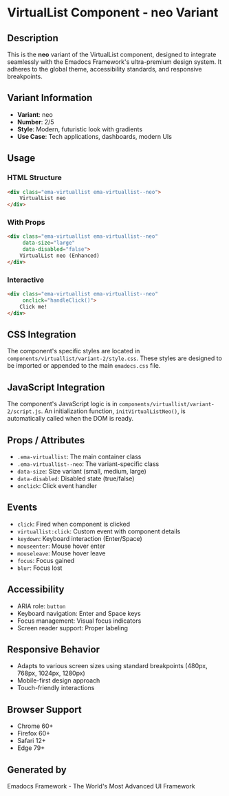 # VirtualList Component - neo Variant

## Description
This is the **neo** variant of the VirtualList component, designed to integrate seamlessly with the Emadocs Framework's ultra-premium design system. It adheres to the global theme, accessibility standards, and responsive breakpoints.

## Variant Information
- **Variant**: neo
- **Number**: 2/5
- **Style**: Modern, futuristic look with gradients
- **Use Case**: Tech applications, dashboards, modern UIs

## Usage

### HTML Structure
```html
<div class="ema-virtuallist ema-virtuallist--neo">
    VirtualList neo
</div>
```

### With Props
```html
<div class="ema-virtuallist ema-virtuallist--neo" 
     data-size="large" 
     data-disabled="false">
    VirtualList neo (Enhanced)
</div>
```

### Interactive
```html
<div class="ema-virtuallist ema-virtuallist--neo" 
     onclick="handleClick()">
    Click me!
</div>
```

## CSS Integration
The component's specific styles are located in `components/virtuallist/variant-2/style.css`. These styles are designed to be imported or appended to the main `emadocs.css` file.

## JavaScript Integration
The component's JavaScript logic is in `components/virtuallist/variant-2/script.js`. An initialization function, `initVirtualListNeo()`, is automatically called when the DOM is ready.

## Props / Attributes
- `.ema-virtuallist`: The main container class
- `.ema-virtuallist--neo`: The variant-specific class
- `data-size`: Size variant (small, medium, large)
- `data-disabled`: Disabled state (true/false)
- `onclick`: Click event handler

## Events
- `click`: Fired when component is clicked
- `virtuallist:click`: Custom event with component details
- `keydown`: Keyboard interaction (Enter/Space)
- `mouseenter`: Mouse hover enter
- `mouseleave`: Mouse hover leave
- `focus`: Focus gained
- `blur`: Focus lost

## Accessibility
- ARIA role: `button`
- Keyboard navigation: Enter and Space keys
- Focus management: Visual focus indicators
- Screen reader support: Proper labeling

## Responsive Behavior
- Adapts to various screen sizes using standard breakpoints (480px, 768px, 1024px, 1280px)
- Mobile-first design approach
- Touch-friendly interactions

## Browser Support
- Chrome 60+
- Firefox 60+
- Safari 12+
- Edge 79+

## Generated by
Emadocs Framework - The World's Most Advanced UI Framework
